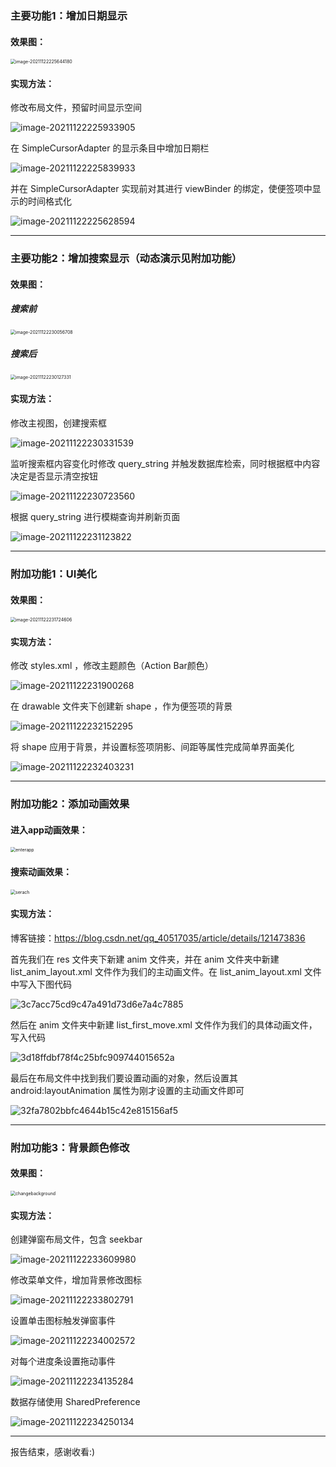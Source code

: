 ### 主要功能1：增加日期显示

#### 效果图：

<img src="README.assets/image-20211122225644180.png" alt="image-20211122225644180" style="zoom:50%;" />

#### 实现方法：

修改布局文件，预留时间显示空间

![image-20211122225933905](README.assets/image-20211122225933905.png)

在 SimpleCursorAdapter 的显示条目中增加日期栏

![image-20211122225839933](README.assets/image-20211122225839933.png)

并在 SimpleCursorAdapter 实现前对其进行 viewBinder 的绑定，使便签项中显示的时间格式化

![image-20211122225628594](README.assets/image-20211122225628594.png)

------

### 主要功能2：增加搜索显示（动态演示见附加功能）

#### 效果图：

##### 搜索前

<img src="README.assets/image-20211122230056708.png" alt="image-20211122230056708" style="zoom:50%;" />

##### 搜索后

<img src="README.assets/image-20211122230127331.png" alt="image-20211122230127331" style="zoom:50%;" />

#### 实现方法：

修改主视图，创建搜索框

![image-20211122230331539](README.assets/image-20211122230331539.png)

监听搜索框内容变化时修改 query_string 并触发数据库检索，同时根据框中内容决定是否显示清空按钮

![image-20211122230723560](README.assets/image-20211122230723560.png)

根据 query_string 进行模糊查询并刷新页面

![image-20211122231123822](README.assets/image-20211122231123822.png)

------

### 附加功能1：UI美化

#### 效果图：

<img src="README.assets/image-20211122231724606.png" alt="image-20211122231724606" style="zoom:50%;" />

#### 实现方法：

修改 styles.xml ，修改主题颜色（Action Bar颜色）

![image-20211122231900268](README.assets/image-20211122231900268.png)

在 drawable 文件夹下创建新 shape ，作为便签项的背景

![image-20211122232152295](README.assets/image-20211122232152295.png)

将 shape 应用于背景，并设置标签项阴影、间距等属性完成简单界面美化

![image-20211122232403231](README.assets/image-20211122232403231.png)

------

### 附加功能2：添加动画效果

#### 进入app动画效果：

<img src="README.assets/enterapp.gif" alt="enterapp" style="zoom:50%;" />

#### 搜索动画效果：

<img src="README.assets/serach.gif" alt="serach" style="zoom:50%;" />

#### 实现方法：

博客链接：https://blog.csdn.net/qq_40517035/article/details/121473836

首先我们在 res 文件夹下新建 anim 文件夹，并在 anim 文件夹中新建 list_anim_layout.xml 文件作为我们的主动画文件。在 list_anim_layout.xml 文件中写入下图代码

![3c7acc75cd9c47a491d73d6e7a4c7885](README.assets/3c7acc75cd9c47a491d73d6e7a4c7885.png)

然后在 anim 文件夹中新建 list_first_move.xml 文件作为我们的具体动画文件，写入代码

![3d18ffdbf78f4c25bfc909744015652a](README.assets/3d18ffdbf78f4c25bfc909744015652a.png)

最后在布局文件中找到我们要设置动画的对象，然后设置其 android:layoutAnimation 属性为刚才设置的主动画文件即可

![32fa7802bbfc4644b15c42e815156af5](README.assets/32fa7802bbfc4644b15c42e815156af5.png)

------

### 附加功能3：背景颜色修改

#### 效果图：

<img src="README.assets/changebackground.gif" alt="changebackground" style="zoom:50%;" />

#### 实现方法：

创建弹窗布局文件，包含 seekbar

![image-20211122233609980](README.assets/image-20211122233609980.png)

修改菜单文件，增加背景修改图标

![image-20211122233802791](README.assets/image-20211122233802791.png)

设置单击图标触发弹窗事件

![image-20211122234002572](README.assets/image-20211122234002572.png)

对每个进度条设置拖动事件

![image-20211122234135284](README.assets/image-20211122234135284.png)

数据存储使用 SharedPreference

![image-20211122234250134](README.assets/image-20211122234250134.png)

------

报告结束，感谢收看:)

